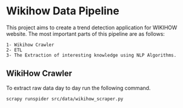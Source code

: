 # Wikihow Data Pipeline
This project aims to create a trend detection application for WIKIHOW website.
The most important parts of this pipeline are as follows:

    1- Wikihow Crawler
    2- ETL 
    3- The Extraction of interesting knowledge using NLP Algorithms.


## WikiHow Crawler
 To extract raw data day to day run the following command. 
 
 `scrapy runspider src/data/wikihow_scraper.py
`
